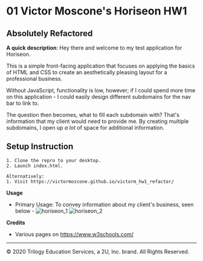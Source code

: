 # 01 Victor Moscone's Horiseon HW1

## Absolutely Refactored

**A quick description**: Hey there and welcome to my test application for Horiseon.

This is a simple front-facing application that focuses on applying the basics of HTML and CSS to create an aesthetically pleasing layout for a professional business.

Without JavaScript, functionality is low, however; if I could spend more time on this application - I could easily design different subdomains for the nav bar to link to. 

The question then becomes, what to fill each subdomain with? That's information that my client would need to provide me. By creating multiple subdomains, I open up *a lot* of space for additional information.

## Setup Instruction

```
1. Clone the repro to your desktop.
2. Launch index.html.

Alternatively:
1. Visit https://victormoscone.github.io/victorm_hw1_refactor/
```

**Usage**

* Primary Usage: To convey information about my client's business, seen below -
![horiseon_1](https://user-images.githubusercontent.com/70674522/95007438-e34aef80-05c4-11eb-8d2e-c773ae948d26.PNG)
![horiseon_2](https://user-images.githubusercontent.com/70674522/95007439-e5ad4980-05c4-11eb-8350-22c20ed9fa90.PNG)


**Credits** 

* Various pages on https://www.w3schools.com/

- - -
© 2020 Trilogy Education Services, a 2U, Inc. brand. All Rights Reserved.

